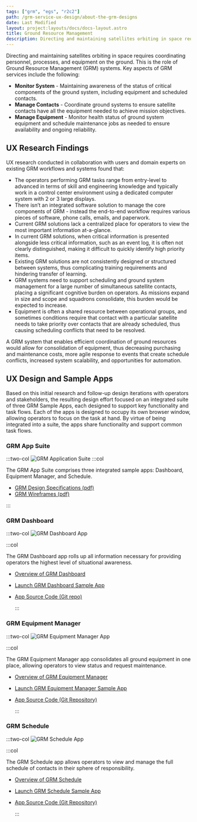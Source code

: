 ```yaml
---
tags: ["grm", "egs", "r2c2"]
path: /grm-service-ux-design/about-the-grm-designs
date: Last Modified
layout: project:layouts/docs/docs-layout.astro
title: Ground Resource Management
description: Directing and maintaining satellites orbiting in space requires coordinating personnel, processes, and equipment on the ground. This is the role of Ground Resource Management (GRM) systems.
---
```


Directing and maintaining satellites orbiting in space requires coordinating personnel, processes, and equipment on the ground. This is the role of Ground Resource Management (GRM) systems. Key aspects of GRM services include the following:

- **Monitor System** - Maintaining awareness of the status of critical components of the ground system, including equipment and scheduled contacts.
- **Manage Contacts** - Coordinate ground systems to ensure satellite contacts have all the equipment needed to achieve mission objectives.
- **Manage Equipment** - Monitor health status of ground system equipment and schedule maintenance jobs as needed to ensure availability and ongoing reliability.

## UX Research Findings

UX research conducted in collaboration with users and domain experts on existing GRM workflows and systems found that:

- The operators performing GRM tasks range from entry-level to advanced in terms of skill and engineering knowledge and typically work in a control center environment using a dedicated computer system with 2 or 3 large displays.
- There isn’t an integrated software solution to manage the core components of GRM - instead the end-to-end workflow requires various pieces of software, phone calls, emails, and paperwork.
- Current GRM solutions lack a centralized place for operators to view the most important information at-a-glance.
- In current GRM solutions, when critical information is presented alongside less critical information, such as an event log, it is often not clearly distinguished, making it difficult to quickly identify high priority items.
- Existing GRM solutions are not consistently designed or structured between systems, thus complicating training requirements and hindering transfer of learning.
- GRM systems need to support scheduling and ground system management for a large number of simultaneous satellite contacts, placing a significant cognitive burden on operators. As missions expand in size and scope and squadrons consolidate, this burden would be expected to increase.
- Equipment is often a shared resource between operational groups, and sometimes conditions require that contact with a particular satellite needs to take priority over contacts that are already scheduled, thus causing scheduling conflicts that need to be resolved.

A GRM system that enables efficient coordination of ground resources would allow for consolidation of equipment, thus decreasing purchasing and maintenance costs, more agile response to events that create schedule conflicts, increased system scalability, and opportunities for automation.

## UX Design and Sample Apps

Based on this initial research and follow-up design iterations with operators and stakeholders, the resulting design effort focused on an integrated suite of three GRM Sample Apps, each designed to support key functionality and task flows. Each of the apps is designed to occupy its own browser window, allowing operators to focus on the task at hand. By virtue of being integrated into a suite, the apps share functionality and support common task flows.

### GRM App Suite

:::two-col
![GRM Application Suite](/img/service-specific-ux-design/grm/grm-suite-apps.webp)
:::col

The GRM App Suite comprises three integrated sample apps: Dashboard, Equipment Manager, and Schedule.

- [GRM Design Specifications (pdf)](/pdf/grm-specifications.pdf)
- [GRM Wireframes (pdf)](/pdf/grm-wireframes.pdf)

:::

### GRM Dashboard

:::two-col
![GRM Dashboard App](/img/service-specific-ux-design/grm/grm-dashboard-app.webp)

:::col

The GRM Dashboard app rolls up all information necessary for providing operators the highest level of situational awareness.

- [Overview of GRM Dashboard](/grm-service-ux-design/grm-dashboard)
- [Launch GRM Dashboard Sample App](https://grm-dashboard-react.netlify.app)
- [App Source Code (Git repo)](https://github.com/RocketCommunicationsInc/grm-dashboard-react)

  :::

### GRM Equipment Manager

:::two-col
![GRM Equipment Manager App](/img/service-specific-ux-design/grm/grm-equipment-manager-app.webp)

:::col

The GRM Equipment Manager app consolidates all ground equipment in one place, allowing operators to view status and request maintenance.

- [Overview of GRM Equipment Manager](/grm-service-ux-design/grm-equipment-manager)
- [Launch GRM Equipment Manager Sample App](https://grm-equipment-react-ts.netlify.app)
- [App Source Code (Git Repository)](https://github.com/RocketCommunicationsInc/grm-equipment-react-ts)

  :::

### GRM Schedule

:::two-col
![GRM Schedule App](/img/service-specific-ux-design/grm/grm-schedule-app.webp)

:::col

The GRM Schedule app allows operators to view and manage the full schedule of contacts in their sphere of responsibility.

- [Overview of GRM Schedule](/grm-service-ux-design/grm-schedule)
- [Launch GRM Schedule Sample App](https://grm-schedule-react.netlify.app)
- [App Source Code (Git Repository)](https://github.com/RocketCommunicationsInc/grm-schedule-react)

  :::
